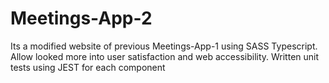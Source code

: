 # Meetings-App-2
Its a modified website of previous Meetings-App-1 using SASS Typescript. Allow looked more into user satisfaction and web accessibility. Written unit tests using JEST for each component
